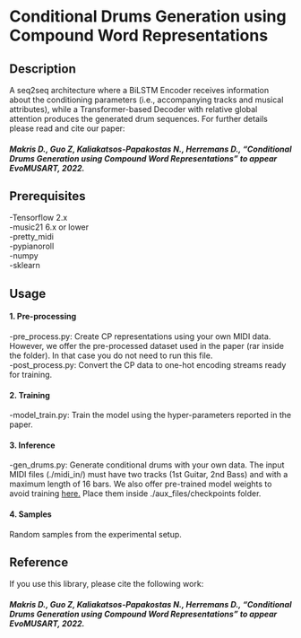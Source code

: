 # Conditional Drums Generation using Compound Word Representations

## Description

A seq2seq architecture where a BiLSTM Encoder receives information about the conditioning parameters (i.e., accompanying tracks and musical attributes), while a Transformer-based Decoder with relative global attention produces the generated drum sequences. For further details please read and cite our paper:

##### Makris D., Guo Z, Kaliakatsos-Papakostas N., Herremans D., “Conditional Drums Generation using Compound Word Representations” to appear EvoMUSART, 2022.

## Prerequisites

-Tensorflow 2.x  <br />
-music21 6.x or lower <br />
-pretty_midi <br />
-pypianoroll <br />
-numpy <br />
-sklearn <br />

## Usage

#### 1. Pre-processing

-pre_process.py: Create CP representations using your own MIDI data. However, we offer the pre-processed dataset used in the paper (rar inside the folder). In that case you do not need to run this file. <br />
-post_process.py: Convert the CP data to one-hot encoding streams ready for training.

#### 2. Training

-model_train.py: Train the model using the hyper-parameters reported in the paper.

#### 3. Inference

-gen_drums.py: Generate conditional drums with your own data. The input MIDI files (./midi_in/) must have two tracks (1st Guitar, 2nd Bass) and with a maximum length of 16 bars. We also offer pre-trained model weights to avoid training [here.](https://drive.google.com/file/d/1gJVrlsukqomC4_U7w1GxLrW-uBxsukhh/view?usp=sharing) Place them inside ./aux_files/checkpoints folder.

#### 4. Samples

Random samples from the experimental setup.

## Reference

If you use this library, please cite the following work:

##### Makris D., Guo Z, Kaliakatsos-Papakostas N., Herremans D., “Conditional Drums Generation using Compound Word Representations” to appear EvoMUSART, 2022.
